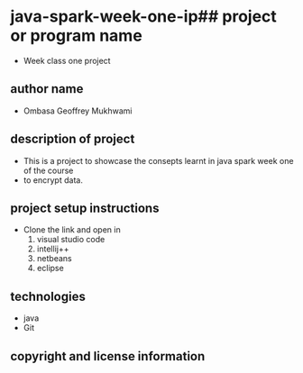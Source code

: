 # java-spark-week-one-ip## project or program name
 - Week class one project
## author name
 - Ombasa Geoffrey Mukhwami
## description of project
 - This is a project to showcase the consepts learnt in java spark  week one of the course
 - to encrypt data.

## project setup instructions
 - Clone the link and open in
    1. visual studio code
    2. intellij++
    3. netbeans
    4. eclipse

 ## technologies
  - java
  - Git 
## copyright and license information
